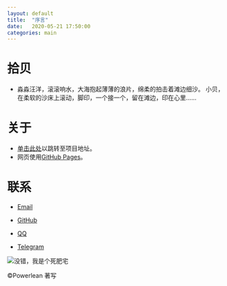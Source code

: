 ```yaml
---
layout: default
title:  "序言"
date:   2020-05-21 17:50:00
categories: main
---
```


# 拾贝  
- 淼淼汪洋，滚滚响水，大海抱起薄薄的浪片，绵柔的拍击着滩边细沙。
小贝，在柔软的沙床上滚动，脚印，一个接一个，留在滩边，印在心里……

# 关于
- [单击此处](https://github.com/EdgeS5352/EdgeS5352.github.io?files=1)以跳转至项目地址。
- 网页使用[GitHub Pages](https://pages.github.com/)。

# 联系
- [Email](https://bluebreeze191@gmail.com "谷歌邮箱")

- [GitHub](https://github.com/edges5352 "GitHub")

- [QQ](https://qm.qq.com/cgi-bin/qm/qr?k=PJemsUFPRexZMeBd1N1JjEf07DFiIqis&noverify=0 "腾讯QQ")

- [Telegram](https://flychat.in/@SolarisEco "Telegram")  
 
![](https://i.loli.net/2020/05/23/LZ9QA4iSkNWtvc2.jpg "没错，我是个死肥宅")

©Powerlean 著写
